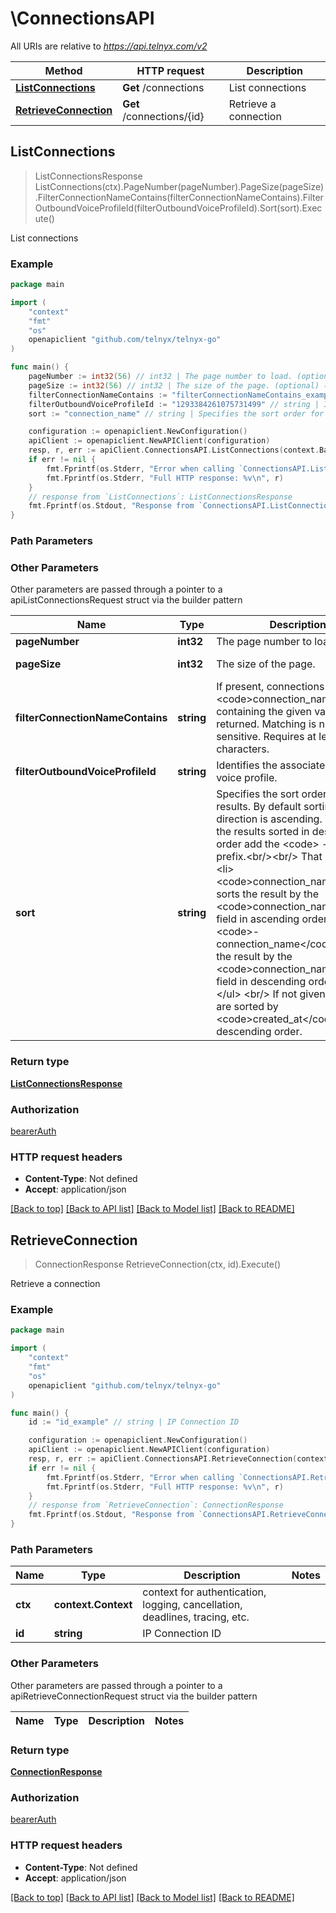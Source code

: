 # \ConnectionsAPI

All URIs are relative to *https://api.telnyx.com/v2*

Method | HTTP request | Description
------------- | ------------- | -------------
[**ListConnections**](ConnectionsAPI.md#ListConnections) | **Get** /connections | List connections
[**RetrieveConnection**](ConnectionsAPI.md#RetrieveConnection) | **Get** /connections/{id} | Retrieve a connection



## ListConnections

> ListConnectionsResponse ListConnections(ctx).PageNumber(pageNumber).PageSize(pageSize).FilterConnectionNameContains(filterConnectionNameContains).FilterOutboundVoiceProfileId(filterOutboundVoiceProfileId).Sort(sort).Execute()

List connections



### Example

```go
package main

import (
	"context"
	"fmt"
	"os"
	openapiclient "github.com/telnyx/telnyx-go"
)

func main() {
	pageNumber := int32(56) // int32 | The page number to load. (optional) (default to 1)
	pageSize := int32(56) // int32 | The size of the page. (optional) (default to 20)
	filterConnectionNameContains := "filterConnectionNameContains_example" // string | If present, connections with <code>connection_name</code> containing the given value will be returned. Matching is not case-sensitive. Requires at least three characters. (optional)
	filterOutboundVoiceProfileId := "1293384261075731499" // string | Identifies the associated outbound voice profile. (optional)
	sort := "connection_name" // string | Specifies the sort order for results. By default sorting direction is ascending. To have the results sorted in descending order add the <code> -</code> prefix.<br/><br/> That is: <ul>   <li>     <code>connection_name</code>: sorts the result by the     <code>connection_name</code> field in ascending order.   </li>    <li>     <code>-connection_name</code>: sorts the result by the     <code>connection_name</code> field in descending order.   </li> </ul> <br/> If not given, results are sorted by <code>created_at</code> in descending order. (optional) (default to "created_at")

	configuration := openapiclient.NewConfiguration()
	apiClient := openapiclient.NewAPIClient(configuration)
	resp, r, err := apiClient.ConnectionsAPI.ListConnections(context.Background()).PageNumber(pageNumber).PageSize(pageSize).FilterConnectionNameContains(filterConnectionNameContains).FilterOutboundVoiceProfileId(filterOutboundVoiceProfileId).Sort(sort).Execute()
	if err != nil {
		fmt.Fprintf(os.Stderr, "Error when calling `ConnectionsAPI.ListConnections``: %v\n", err)
		fmt.Fprintf(os.Stderr, "Full HTTP response: %v\n", r)
	}
	// response from `ListConnections`: ListConnectionsResponse
	fmt.Fprintf(os.Stdout, "Response from `ConnectionsAPI.ListConnections`: %v\n", resp)
}
```

### Path Parameters



### Other Parameters

Other parameters are passed through a pointer to a apiListConnectionsRequest struct via the builder pattern


Name | Type | Description  | Notes
------------- | ------------- | ------------- | -------------
 **pageNumber** | **int32** | The page number to load. | [default to 1]
 **pageSize** | **int32** | The size of the page. | [default to 20]
 **filterConnectionNameContains** | **string** | If present, connections with &lt;code&gt;connection_name&lt;/code&gt; containing the given value will be returned. Matching is not case-sensitive. Requires at least three characters. | 
 **filterOutboundVoiceProfileId** | **string** | Identifies the associated outbound voice profile. | 
 **sort** | **string** | Specifies the sort order for results. By default sorting direction is ascending. To have the results sorted in descending order add the &lt;code&gt; -&lt;/code&gt; prefix.&lt;br/&gt;&lt;br/&gt; That is: &lt;ul&gt;   &lt;li&gt;     &lt;code&gt;connection_name&lt;/code&gt;: sorts the result by the     &lt;code&gt;connection_name&lt;/code&gt; field in ascending order.   &lt;/li&gt;    &lt;li&gt;     &lt;code&gt;-connection_name&lt;/code&gt;: sorts the result by the     &lt;code&gt;connection_name&lt;/code&gt; field in descending order.   &lt;/li&gt; &lt;/ul&gt; &lt;br/&gt; If not given, results are sorted by &lt;code&gt;created_at&lt;/code&gt; in descending order. | [default to &quot;created_at&quot;]

### Return type

[**ListConnectionsResponse**](ListConnectionsResponse.md)

### Authorization

[bearerAuth](../README.md#bearerAuth)

### HTTP request headers

- **Content-Type**: Not defined
- **Accept**: application/json

[[Back to top]](#) [[Back to API list]](../README.md#documentation-for-api-endpoints)
[[Back to Model list]](../README.md#documentation-for-models)
[[Back to README]](../README.md)


## RetrieveConnection

> ConnectionResponse RetrieveConnection(ctx, id).Execute()

Retrieve a connection



### Example

```go
package main

import (
	"context"
	"fmt"
	"os"
	openapiclient "github.com/telnyx/telnyx-go"
)

func main() {
	id := "id_example" // string | IP Connection ID

	configuration := openapiclient.NewConfiguration()
	apiClient := openapiclient.NewAPIClient(configuration)
	resp, r, err := apiClient.ConnectionsAPI.RetrieveConnection(context.Background(), id).Execute()
	if err != nil {
		fmt.Fprintf(os.Stderr, "Error when calling `ConnectionsAPI.RetrieveConnection``: %v\n", err)
		fmt.Fprintf(os.Stderr, "Full HTTP response: %v\n", r)
	}
	// response from `RetrieveConnection`: ConnectionResponse
	fmt.Fprintf(os.Stdout, "Response from `ConnectionsAPI.RetrieveConnection`: %v\n", resp)
}
```

### Path Parameters


Name | Type | Description  | Notes
------------- | ------------- | ------------- | -------------
**ctx** | **context.Context** | context for authentication, logging, cancellation, deadlines, tracing, etc.
**id** | **string** | IP Connection ID | 

### Other Parameters

Other parameters are passed through a pointer to a apiRetrieveConnectionRequest struct via the builder pattern


Name | Type | Description  | Notes
------------- | ------------- | ------------- | -------------


### Return type

[**ConnectionResponse**](ConnectionResponse.md)

### Authorization

[bearerAuth](../README.md#bearerAuth)

### HTTP request headers

- **Content-Type**: Not defined
- **Accept**: application/json

[[Back to top]](#) [[Back to API list]](../README.md#documentation-for-api-endpoints)
[[Back to Model list]](../README.md#documentation-for-models)
[[Back to README]](../README.md)

